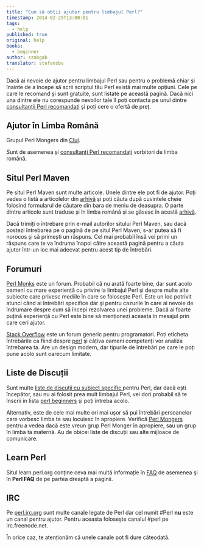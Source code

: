 ```yaml
---
title: "Cum să obții ajutor pentru limbajul Perl?"
timestamp: 2014-02-25T13:00:01
tags:
  - help
published: true
original: help
books:
  - beginner
author: szabgab
translator: stefansbv
---
```



Dacă ai nevoie de ajutor pentru limbajul Perl sau pentru o problemă chiar
și înainte de a începe să scrii scriptul tău Perl există mai multe opțiuni.
Cele pe care le recomand și sunt gratuite, sunt listate pe această
pagină.  Dacă nici una dintre ele nu corespunde nevoilor tale îl poți
contacta pe unul dintre [consultanții Perl recomandați](https://perlmaven.com/perl-training-consulting) și poți cere o ofertă de preț.


## Ajutor în Limba Română

Grupul Perl Mongers din [Cluj](http://cluj.pm.org/).

Sunt de asemenea și [consultanți Perl recomandați](https://perlmaven.com/perl-training-consulting) vorbitori de limba română.

## Situl Perl Maven

Pe situl Perl Maven sunt multe articole.  Unele dintre ele pot fi de
ajutor.  Poți vedea o listă a articolelor
din [arhivă](https://perlmaven.com/archive) şi poți căuta după cuvintele cheie folosind formularul de căutare din bara de meniu de deasupra.
O parte dintre articole sunt traduse și în limba română și se găsesc în acestă [arhivă](/archive).

Dacă trimiți o întrebare prin e-mail autorilor sitului Perl Maven, sau
dacă postezi întrebarea pe o pagină de pe situl Perl Maven, s-ar putea
să fi norocos şi să primești un răspuns.  Cel mai probabil însă vei
primi un răspuns care te va îndruma înapoi către această pagină pentru
a căuta ajutor într-un loc mai adecvat pentru acest tip de întrebări.

## Forumuri

[Perl Monks](http://perlmonks.org/) este un forum.  Probabil că
nu arată foarte bine, dar sunt acolo oameni cu mare experiență cu privire
la limbajul Perl şi despre multe alte subiecte care privesc mediile în
care se folosește Perl.  Este un loc potrivit atunci când ai întrebări
specifice dar şi pentru cazurile în care ai nevoie de îndrumare despre
cum să începi rezolvarea unei probleme.  Dacă ai foarte puțină experiență cu
Perl este bine să menționezi aceasta în mesajul prin care ceri ajutor.

[Stack Overflow](http://stackoverflow.com/) este un forum generic
pentru programatori.  Poți eticheta întrebările ca fiind despre 
[perl](http://stackoverflow.com/questions/tagged/perl) şi câțiva
oameni competenți vor analiza întrebarea ta.  Are un design modern, dar
tipurile de întrebări pe care le poți pune acolo sunt oarecum limitate.

## Liste de Discuții

Sunt multe [liste de discuții cu subiect specific ](http://lists.perl.org/) pentru Perl, dar dacă ești începător, sau
nu ai folosit prea mult limbajul Perl, vei dori probabil să te înscrii în lista [perl beginners](http://lists.perl.org/list/beginners.html) şi poți întreba acolo.

Alternativ, este de cele mai multe ori mai ușor să pui întrebări persoanelor care vorbesc limba ta sau locuiesc în apropiere.  Verifică 
[Perl Mongers](http://www.pm.org/) pentru a vedea dacă este vreun grup Perl Monger în apropiere, sau un grup în limba ta maternă.
Au de obicei liste de discuții sau alte mijloace de comunicare.


## Learn Perl

Situl learn.perl.org conține ceva mai multă informație în [FAQ](http://learn.perl.org/faq/) de asemenea şi în <b>Perl FAQ</b> de pe partea dreaptă a paginii.

## IRC

Pe [perl.irc.org](http://www.irc.perl.org/) sunt multe canale legate de Perl dar cel numit #Perl <b>nu</b> este un canal pentru ajutor.
Pentru aceasta folosește canalul #perl pe irc.freenode.net.

În orice caz, te atenționăm că unele canale pot fi dure câteodată.
